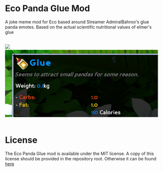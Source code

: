 Eco Panda Glue Mod
==================

A joke meme mod for Eco based around Streamer AdmiralBahroo's glue panda emotes. Based on the actual scientific nutritional values of elmer's glue 

<br/>
<img src="https://pbs.twimg.com/media/E1PB61zWYAUeEJc?format=png&name=120x120" width="64">
<img src=".github/glue.png"><br/><br/>

# License

The Eco Panda Glue mod is available under the MIT license. A copy of this license should be provided in the repository root. Otherwise it can be found <a href="https://github.com/thetestgame/EcoGlueFood/blob/main/LICENSE">here</a>
